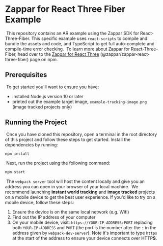 # Zappar for React Three Fiber Example
​
This repository contains an AR example using the Zappar SDK for React-Three-Fiber. This specific example uses `react-scripts` to compile and bundle the assets and code, and TypeScript to get full auto-complete and compile-time error checking.
​
To learn more about Zappar for React-Three-Fiber, head over to the [Zappar for React Three](https://www.npmjs.com/package/@zappar/zappar-react-three-fiber) (@zappar/zappar-react-three-fiber) page on npm.
​

## Prerequisites
​
To get started you'll want to ensure you have:
​
- installed Node.js version 10 or later
- printed out the example target image, `example-tracking-image.png` (image tracked projects only)
​
## Running the Project
​
Once you have cloned this repository, open a terminal in the root directory of this project and follow these steps to get started.
​
Install the dependencies by running:
​
```bash
npm install
```
​
Next, run the project using the following command:
​
```bash
npm start
```
​
The `webpack server` tool will host the content locally and give you an address you can open in your browser of your local machine.
​
We recommend launching **instant world tracking** and **image tracked** projects on a mobile device to get the best user experience. If you'd like to try on a mobile device, follow these steps:
​
1. Ensure the device is on the same local network (e.g. Wifi)
2. Find out the IP address of your computer
3. On your mobile device, visit: `https://YOUR-IP-ADDRESS:PORT` replacing both `YOUR-IP-ADDRESS` and `PORT` (the port is the number after the `:` in the address given by `webpack-dev-server`). Note it's important to type `https` at the start of the address to ensure your device connects over HTTP**S**.

